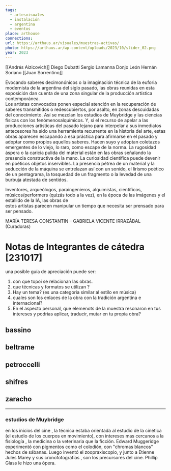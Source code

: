 ```yaml
---
tags:
  - artesvisuales
  - instalación
  - argentina
  - eventos
place: arthouse
connections: 
url: https://arthaus.ar/visuales/muestras-activas/
photo: https://arthaus.ar/wp-content/uploads/2023/10/slider_02.png
year: 2023
---
```

[[Andrés Aizicovich]]
Diego Dubatti
Sergio Lamanna
Donjo León
Hernán Soriano
[[Juan Sorrentino]]

Evocando saberes decimonónicos o la imaginación técnica de la euforia modernista de la argentina del siglo pasado, las obras reunidas en esta exposición dan cuenta de una zona singular de la producción artística contemporánea.  
Los artistas convocados ponen especial atención en la recuperación de saberes transmitidos o redescubiertos, por asalto, en zonas descuidadas del conocimiento. Así se mezclan los estudios de Muybridge y las ciencias físicas con los fenómenosalquímicos. Y, si el recurso de apelar a las producciones artísticas del pasado lejano para interpelar a sus inmediatos antecesores ha sido una herramienta recurrente en la historia del arte, estas obras aparecen escapando a esa práctica para afirmarse en el pasado y adoptar como propios aquellos saberes. Hacen suyo y adoptan coletazos emergentes de lo viejo, lo raro, como escape de la norma. La rugosidad áspera o la caricia pulida del material están en las obras señalando la presencia constructiva de la mano. La curiosidad científica puede devenir en poéticos objetos inservibles. La presencia pétrea de un material y la seducción de la máquina se entrelazan así con un sonido, el lirismo poético de un pentagrama, la tosquedad de un fragmento o la levedad de una burbuja atestada de sentidos.

Inventores, arqueólogos, paraingenieros, alquimistas, científicos, músicos/performers (quizás todo a la vez), en la época de las imágenes y el estallido de la IA, las obras de  
estos artistas parecen manipular un tiempo que necesita ser prensado para ser pensado.

MARÍA TERESA CONSTANTIN – GABRIELA VICENTE IRRAZÁBAL (Curadoras)



# Notas de Integrantes de cátedra [231017]


una posible guía de apreciación puede ser:

1. con que topoi se relacionan las obras.
2. que técnicas y formatos se utilizan ?
3. Hay un tema? (es una categoria similar al estilo en música)
4. cuales son los enlaces de la obra con la tradición argentina e internacional?
5. En el aspecto personal, que elemenots de la muestra resonaron en tus intereses y podrias aplicar, traducir, mutar  en tu propia obra?


## bassino
## beltrame
## petroccelli
## shifres
## zaracho



---
### estudios de Muybridge

en los inicios del cine , la técnica estaba orientada al estudio de la cinética (el estudio de los cuerpos en movimiento), con intereses mas cercanos a la fisiología , la medicina o la veterinaria que la ficción. Edward Muggeridge experimentó con pigmentos como el colodión, con "chromas blancos" hechos de sábanas. Luego inventó el zoopraxiscopio, y junto a Etienne Jules Marey y sus cronofotografías , son los precursores del cine. Phillip Glass le hizo una ópera.




